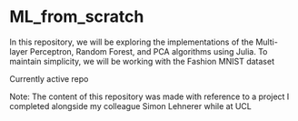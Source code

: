# ML_from_scratch
In this repository, we will be exploring the implementations of the Multi-layer Perceptron, Random Forest, and PCA algorithms using Julia. To maintain simplicity, we will be working with the Fashion MNIST dataset

Currently active repo

Note: The content of this repository was made with reference to a project I completed alongside my colleague Simon Lehnerer while at UCL
